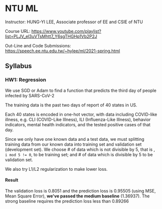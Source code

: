 # NTU ML

Instructor: HUNG-YI LEE, Associate professor of EE and CSIE of NTU

Course URL: https://www.youtube.com/playlist?list=PLJV_el3uVTsMhtt7_Y6sgTHGHp1Vb2P2J

Out-Line and Code Submissions: https://speech.ee.ntu.edu.tw/~hylee/ml/2021-spring.html



## Syllabus

### HW1: Regression

We use SGD or Adam to find a function that predicts the third day of people infected by SARS-CoV-2

The training data is the past two days of report of 40 states in US.

Each 40 states is encoded in one-hot vector, with data including COVID-like illness, e.g. CLI (COVID-Like Illness), ILI (Influenza-Like Illness), behavior indicators, mental health indicators, and the tested positive cases of that day.

Since we only have one known data and a test data, we must splitting training data from our known data into training set and validation set (development set). We choose # of data which is not divisible by 5, that is , `i mod 5 != 0`, to be training set; and # of data which is divisible by 5 to be validation set.

We also try L1/L2 regularization to make lower loss.

#### Result

The validation loss is 0.8051 and the prediction loss is 0.95505 (using MSE, Mean Square Error), **we've passed the medium baseline** (1.36937). The strong baseline requires the prediction loss less than 0.89266

